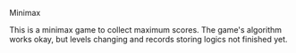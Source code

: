    Minimax

This is a minimax game to collect maximum scores.
The game's algorithm works okay,
but levels changing and records storing logics not finished yet.

